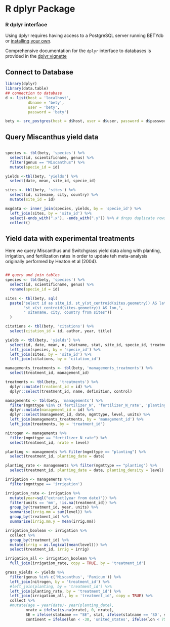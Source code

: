 # R dplyr Package

### R dplyr interface

Using dplyr requires having access to a PostgreSQL server running BETYdb or [installing your own](Local-install.md).

Comprehensive documentation for the `dplyr` interface to databases is provided in the [dplyr vignette](https://cran.r-project.org/web/packages/dplyr/vignettes/databases.html)

## Connect to Database

```r
library(dplyr)
library(data.table)
## connection to database
d <- list(host = 'localhost',
          dbname = 'bety',
          user = 'bety',
          password = 'bety')

bety <- src_postgres(host = d$host, user = d$user, password = d$password, dbname = d$dbname)
```

## Query Miscanthus yield data

```r

species <- tbl(bety, 'species') %>% 
  select(id, scientificname, genus) %>% 
  filter(genus == "Miscanthus") %>% 
  mutate(specie_id = id) 

yields <-tbl(bety, 'yields') %>%
  select(date, mean, site_id, specie_id)

sites <- tbl(bety, 'sites') %>% 
  select(id, sitename, city, country) %>% 
  mutate(site_id = id)

mxgdata <- inner_join(species, yields, by = 'specie_id') %>%
  left_join(sites, by = 'site_id') %>% 
  select(-ends_with(".x"), -ends_with(".y")) %>% # drops duplicate rows
  collect() 
```

## Yield data with experimental treatments

Here we query Miscanthus and Switchgrass yield data along with planting, irrigation, and fertilization rates in order to update teh meta-analysis originally performed by Heaton et al (2004).

```r

## query and join tables
species <- tbl(bety, 'species') %>% 
  select(id, scientificname, genus) %>% 
  rename(specie_id = id)

sites <- tbl(bety, sql(
  paste("select id as site_id, st_y(st_centroid(sites.geometry)) AS lat,",
        "st_x(st_centroid(sites.geometry)) AS lon,",
        " sitename, city, country from sites"))
  )

citations <- tbl(bety, 'citations') %>%
  select(citation_id = id, author, year, title)

yields <- tbl(bety, 'yields') %>%
  select(id, date, mean, n, statname, stat, site_id, specie_id, treatment_id, citation_id, cultivar_id) %>% 
  left_join(species, by = 'specie_id') %>%
  left_join(sites, by = 'site_id') %>% 
  left_join(citations, by = 'citation_id')

managements_treatments <- tbl(bety, 'managements_treatments') %>%
  select(treatment_id, management_id)

treatments <- tbl(bety, 'treatments') %>% 
  dplyr::mutate(treatment_id = id) %>% 
  dplyr::select(treatment_id, name, definition, control)

managements <- tbl(bety, 'managements') %>%
  filter(mgmttype %in% c('fertilizer_N', 'fertilizer_N_rate', 'planting', 'irrigation')) %>%
  dplyr::mutate(management_id = id) %>%
  dplyr::select(management_id, date, mgmttype, level, units) %>%
  left_join(managements_treatments, by = 'management_id') %>%
  left_join(treatments, by = 'treatment_id') 

nitrogen <- managements %>% 
  filter(mgmttype == "fertilizer_N_rate") %>%
  select(treatment_id, nrate = level)

planting <- managements %>% filter(mgmttype == "planting") %>%
  select(treatment_id, planting_date = date)

planting_rate <- managements %>% filter(mgmttype == "planting") %>%
  select(treatment_id, planting_date = date, planting_density = level) 

irrigation <- managements %>% 
  filter(mgmttype == 'irrigation') 

irrigation_rate <- irrigation %>% 
  mutate(year=sql("extract(year from date)")) %>%
  filter(units == 'mm', !is.na(treatment_id)) %>% 
  group_by(treatment_id, year, units) %>% 
  summarise(irrig.mm = sum(level)) %>% 
  group_by(treatment_id) %>% 
  summarise(irrig.mm.y = mean(irrig.mm))

irrigation_boolean <- irrigation %>%
  collect %>%   
  group_by(treatment_id) %>% 
  mutate(irrig = as.logical(mean(level))) %>% 
  select(treatment_id, irrig = irrig)

irrigation_all <- irrigation_boolean %>%
  full_join(irrigation_rate, copy = TRUE, by = 'treatment_id')

grass_yields <- yields %>% 
  filter(genus %in% c('Miscanthus', 'Panicum')) %>%
  left_join(nitrogen, by = 'treatment_id') %>% 
  #left_join(planting, by = 'treatment_id') %>% 
  left_join(planting_rate, by = 'treatment_id') %>% 
  left_join(irrigation_all, by = 'treatment_id', copy = TRUE) %>% 
  collect %>% 
  #mutate(age = year(date)- year(planting_date),
         nrate = ifelse(is.na(nrate), 0, nrate),
         SE = ifelse(statname == "SE", stat, ifelse(statname == 'SD', stat / sqrt(n), NA)),
         continent = ifelse(lon < -30, 'united_states', ifelse(lon < 75, 'europe', 'asia')))
```
